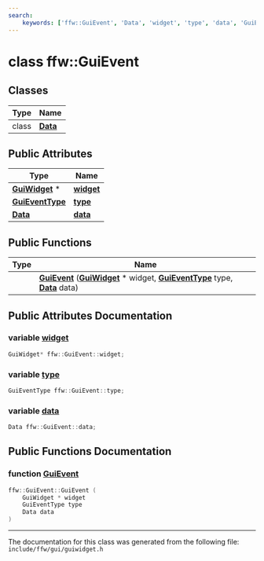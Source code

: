 ```yaml
---
search:
    keywords: ['ffw::GuiEvent', 'Data', 'widget', 'type', 'data', 'GuiEvent']
---
```


# class ffw::GuiEvent

## Classes

|Type|Name|
|-----|-----|
|class|[**Data**](unionffw_1_1_gui_event_1_1_data.md)|


## Public Attributes

|Type|Name|
|-----|-----|
|**[GuiWidget](classffw_1_1_gui_widget.md)** \*|[**widget**](classffw_1_1_gui_event.md#1a3b573df8ec40924305851e6550345697)|
|**[GuiEventType](group__gui_.md#ga1e47d35cdb8925a93ca0dec3f77be4f0)**|[**type**](classffw_1_1_gui_event.md#1afdeaf199372ed6043a7b4b85b10aa642)|
|**[Data](.md#unionffw_1_1_gui_event_1_1_data)**|[**data**](classffw_1_1_gui_event.md#1ad278e0e82315b1b87ff31f2457eec7b0)|


## Public Functions

|Type|Name|
|-----|-----|
||[**GuiEvent**](classffw_1_1_gui_event.md#1a96c6ed771f9530402f8993615ee06f9e) (**[GuiWidget](classffw_1_1_gui_widget.md)** \* widget, **[GuiEventType](group__gui_.md#ga1e47d35cdb8925a93ca0dec3f77be4f0)** type, **[Data](.md#unionffw_1_1_gui_event_1_1_data)** data) |


## Public Attributes Documentation

### variable <a id="1a3b573df8ec40924305851e6550345697" href="#1a3b573df8ec40924305851e6550345697">widget</a>

```cpp
GuiWidget* ffw::GuiEvent::widget;
```



### variable <a id="1afdeaf199372ed6043a7b4b85b10aa642" href="#1afdeaf199372ed6043a7b4b85b10aa642">type</a>

```cpp
GuiEventType ffw::GuiEvent::type;
```



### variable <a id="1ad278e0e82315b1b87ff31f2457eec7b0" href="#1ad278e0e82315b1b87ff31f2457eec7b0">data</a>

```cpp
Data ffw::GuiEvent::data;
```



## Public Functions Documentation

### function <a id="1a96c6ed771f9530402f8993615ee06f9e" href="#1a96c6ed771f9530402f8993615ee06f9e">GuiEvent</a>

```cpp
ffw::GuiEvent::GuiEvent (
    GuiWidget * widget
    GuiEventType type
    Data data
)
```





----------------------------------------
The documentation for this class was generated from the following file: `include/ffw/gui/guiwidget.h`
